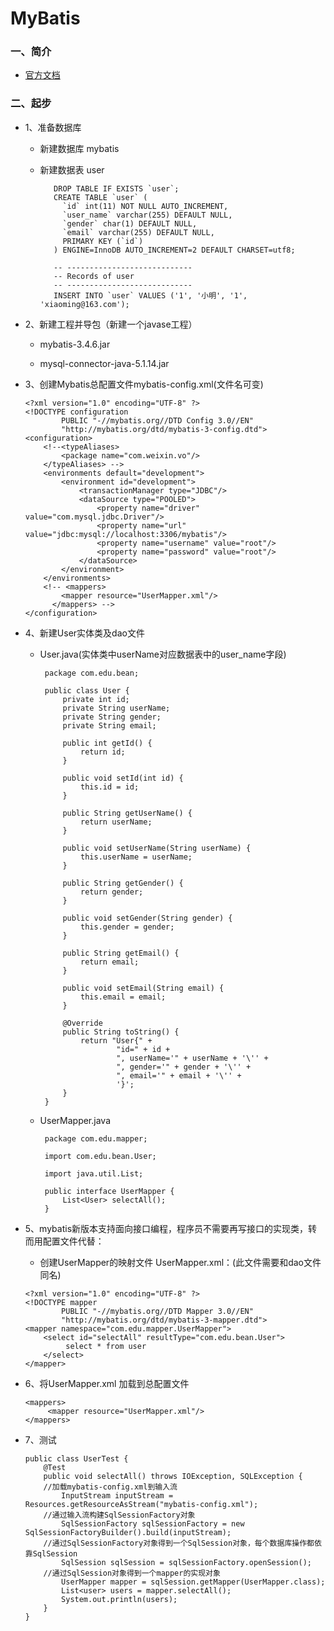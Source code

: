 # MyBatis

### 一、简介

* [官方文档](http://www.mybatis.org/mybatis-3/zh/index.html)

### 二、起步

* 1、准备数据库
      
     * 新建数据库 mybatis
      
     * 新建数据表 user
     
              DROP TABLE IF EXISTS `user`;
              CREATE TABLE `user` (
                `id` int(11) NOT NULL AUTO_INCREMENT,
                `user_name` varchar(255) DEFAULT NULL,
                `gender` char(1) DEFAULT NULL,
                `email` varchar(255) DEFAULT NULL,
                PRIMARY KEY (`id`)
              ) ENGINE=InnoDB AUTO_INCREMENT=2 DEFAULT CHARSET=utf8;

              -- ----------------------------
              -- Records of user
              -- ----------------------------
              INSERT INTO `user` VALUES ('1', '小明', '1', 'xiaoming@163.com');
              
* 2、新建工程并导包（新建一个javase工程）

     * mybatis-3.4.6.jar
     
     * mysql-connector-java-5.1.14.jar
      
* 3、创建Mybatis总配置文件mybatis-config.xml(文件名可变)

      <?xml version="1.0" encoding="UTF-8" ?>
      <!DOCTYPE configuration
              PUBLIC "-//mybatis.org//DTD Config 3.0//EN"
              "http://mybatis.org/dtd/mybatis-3-config.dtd">
      <configuration>
          <!--<typeAliases>
              <package name="com.weixin.vo"/>
          </typeAliases> -->
          <environments default="development">
              <environment id="development">
                  <transactionManager type="JDBC"/>
                  <dataSource type="POOLED">
                      <property name="driver" value="com.mysql.jdbc.Driver"/>
                      <property name="url" value="jdbc:mysql://localhost:3306/mybatis"/>
                      <property name="username" value="root"/>
                      <property name="password" value="root"/>
                  </dataSource>
              </environment>
          </environments>
          <!-- <mappers>
              <mapper resource="UserMapper.xml"/>
            </mappers> -->
      </configuration>

* 4、新建User实体类及dao文件

     * User.java(实体类中userName对应数据表中的user_name字段)

            package com.edu.bean;

            public class User {
                private int id;
                private String userName;
                private String gender;
                private String email;

                public int getId() {
                    return id;
                }

                public void setId(int id) {
                    this.id = id;
                }

                public String getUserName() {
                    return userName;
                }

                public void setUserName(String userName) {
                    this.userName = userName;
                }

                public String getGender() {
                    return gender;
                }

                public void setGender(String gender) {
                    this.gender = gender;
                }

                public String getEmail() {
                    return email;
                }

                public void setEmail(String email) {
                    this.email = email;
                }

                @Override
                public String toString() {
                    return "User{" +
                            "id=" + id +
                            ", userName='" + userName + '\'' +
                            ", gender='" + gender + '\'' +
                            ", email='" + email + '\'' +
                            '}';
                }
            }

     * UserMapper.java
     
            package com.edu.mapper;

            import com.edu.bean.User;

            import java.util.List;

            public interface UserMapper {
                List<User> selectAll();
            }

* 5、mybatis新版本支持面向接口编程，程序员不需要再写接口的实现类，转而用配置文件代替：

     * 创建UserMapper的映射文件 UserMapper.xml：(此文件需要和dao文件同名)
           
      <?xml version="1.0" encoding="UTF-8" ?>
      <!DOCTYPE mapper
              PUBLIC "-//mybatis.org//DTD Mapper 3.0//EN"
              "http://mybatis.org/dtd/mybatis-3-mapper.dtd">
      <mapper namespace="com.edu.mapper.UserMapper">
          <select id="selectAll" resultType="com.edu.bean.User">
               select * from user
          </select>
      </mapper>

* 6、将UserMapper.xml 加载到总配置文件

      <mappers>
           <mapper resource="UserMapper.xml"/>
      </mappers>

* 7、测试

      public class UserTest {
          @Test
          public void selectAll() throws IOException, SQLException {
          //加载mybatis-config.xml到输入流
              InputStream inputStream = Resources.getResourceAsStream("mybatis-config.xml");
          //通过输入流构建SqlSessionFactory对象
              SqlSessionFactory sqlSessionFactory = new SqlSessionFactoryBuilder().build(inputStream);
          //通过SqlSessionFactory对象得到一个SqlSession对象，每个数据库操作都依靠SqlSession
              SqlSession sqlSession = sqlSessionFactory.openSession();
          //通过SqlSession对象得到一个mapper的实现对象
              UserMapper mapper = sqlSession.getMapper(UserMapper.class);
              List<user> users = mapper.selectAll();
              System.out.println(users);
          }
      }







